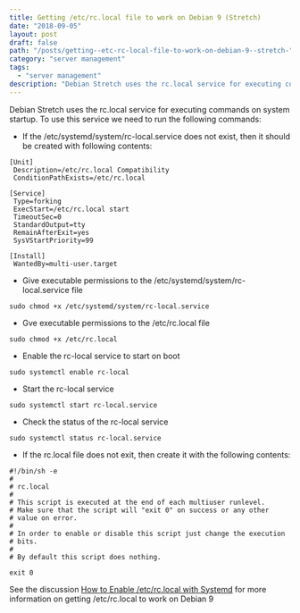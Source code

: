 ```yaml
---
title: Getting /etc/rc.local file to work on Debian 9 (Stretch)
date: "2018-09-05"
layout: post
draft: false
path: "/posts/getting--etc-rc-local-file-to-work-on-debian-9--stretch-"
category: "server management"
tags:
  - "server management"
description: "Debian Stretch uses the rc.local service for executing commands on system startup. To use this service we need to run the following commands:"
---
```


Debian Stretch uses the rc.local service for executing commands on system startup. To use this service we need to run the following commands:

* If the /etc/systemd/system/rc-local.service does not exist, then it should be created with following contents:

```
[Unit]
 Description=/etc/rc.local Compatibility
 ConditionPathExists=/etc/rc.local

[Service]
 Type=forking
 ExecStart=/etc/rc.local start
 TimeoutSec=0
 StandardOutput=tty
 RemainAfterExit=yes
 SysVStartPriority=99

[Install]
 WantedBy=multi-user.target
```

* Give executable permissions to the /etc/systemd/system/rc-local.service file
```
sudo chmod +x /etc/systemd/system/rc-local.service
```

* Gve executable permissions to the /etc/rc.local file
```
sudo chmod +x /etc/rc.local
```

* Enable the rc-local service to start on boot
```
sudo systemctl enable rc-local
```

* Start the rc-local service
```
sudo systemctl start rc-local.service
```

* Check the status of the rc-local service
```
sudo systemctl status rc-local.service
```

* If the rc.local file does not exit, then create it with the following contents:

```
#!/bin/sh -e
#
# rc.local
#
# This script is executed at the end of each multiuser runlevel.
# Make sure that the script will "exit 0" on success or any other
# value on error.
#
# In order to enable or disable this script just change the execution
# bits.
#
# By default this script does nothing.

exit 0
```

See the discussion [How to Enable /etc/rc.local with Systemd](https://www.linuxbabe.com/linux-server/how-to-enable-etcrc-local-with-systemd) for more information on getting /etc/rc.local to work on Debian 9
